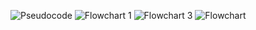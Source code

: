 
![Pseudocode](https://github.com/user-attachments/assets/a580e3cb-f95d-4fee-b1fa-8040ace5c2ff)
![Flowchart 1](https://github.com/user-attachments/assets/a12e9d40-f917-4a89-a305-b7a2e488a915)
![Flowchart 3](https://github.com/user-attachments/assets/e2e89f2c-31de-40fb-b55c-15edc0c05b8f)
![Flowchart](https://github.com/user-attachments/assets/5a404d60-21c9-443b-ba98-442e2069a5f1)
